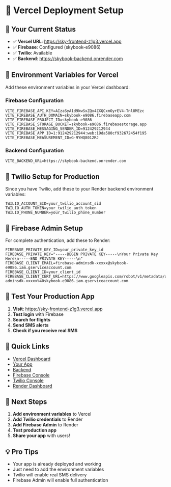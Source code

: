 # 🚀 Vercel Deployment Setup

## 🎯 Your Current Status
- ✅ **Vercel URL**: https://sky-frontend-z1g3.vercel.app
- ✅ **Firebase**: Configured (skybook-e9086)
- ✅ **Twilio**: Available
- ✅ **Backend**: https://skybook-backend.onrender.com

## 🔧 Environment Variables for Vercel

Add these environment variables in your Vercel dashboard:

### Firebase Configuration
```
VITE_FIREBASE_API_KEY=AIzaSyA1d9kwSxZQx4ZXQCxmOyrEV4-Tnl8MEzc
VITE_FIREBASE_AUTH_DOMAIN=skybook-e9086.firebaseapp.com
VITE_FIREBASE_PROJECT_ID=skybook-e9086
VITE_FIREBASE_STORAGE_BUCKET=skybook-e9086.firebasestorage.app
VITE_FIREBASE_MESSAGING_SENDER_ID=912429212944
VITE_FIREBASE_APP_ID=1:912429212944:web:19da580cf932672454f195
VITE_FIREBASE_MEASUREMENT_ID=G-9YHQ8012RJ
```

### Backend Configuration
```
VITE_BACKEND_URL=https://skybook-backend.onrender.com
```

## 📱 Twilio Setup for Production

Since you have Twilio, add these to your Render backend environment variables:

```
TWILIO_ACCOUNT_SID=your_twilio_account_sid
TWILIO_AUTH_TOKEN=your_twilio_auth_token
TWILIO_PHONE_NUMBER=your_twilio_phone_number
```

## 🔐 Firebase Admin Setup

For complete authentication, add these to Render:

```
FIREBASE_PRIVATE_KEY_ID=your_private_key_id
FIREBASE_PRIVATE_KEY="-----BEGIN PRIVATE KEY-----\nYour Private Key Here\n-----END PRIVATE KEY-----\n"
FIREBASE_CLIENT_EMAIL=firebase-adminsdk-xxxxx@skybook-e9086.iam.gserviceaccount.com
FIREBASE_CLIENT_ID=your_client_id
FIREBASE_CLIENT_CERT_URL=https://www.googleapis.com/robot/v1/metadata/x509/firebase-adminsdk-xxxxx%40skybook-e9086.iam.gserviceaccount.com
```

## 🧪 Test Your Production App

1. **Visit**: https://sky-frontend-z1g3.vercel.app
2. **Test login** with Firebase
3. **Search for flights**
4. **Send SMS alerts**
5. **Check if you receive real SMS**

## 🔗 Quick Links
- [Vercel Dashboard](https://vercel.com/dashboard)
- [Your App](https://sky-frontend-z1g3.vercel.app)
- [Backend](https://skybook-backend.onrender.com)
- [Firebase Console](https://console.firebase.google.com/project/skybook-e9086)
- [Twilio Console](https://console.twilio.com/)
- [Render Dashboard](https://dashboard.render.com/)

## 🎯 Next Steps

1. **Add environment variables** to Vercel
2. **Add Twilio credentials** to Render
3. **Add Firebase Admin** to Render
4. **Test production app**
5. **Share your app** with users!

## 💡 Pro Tips
- Your app is already deployed and working
- Just need to add the environment variables
- Twilio will enable real SMS delivery
- Firebase Admin will enable full authentication


